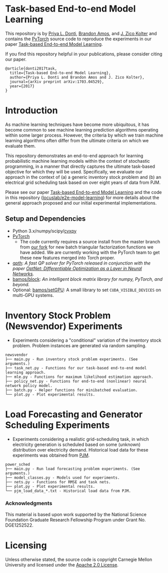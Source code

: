 # Task-based End-to-end Model Learning

This repository is by 
[Priya L. Donti](https://www.linkedin.com/in/priya-donti-b9080585/),
[Brandon Amos](http://bamos.github.io),
and [J. Zico Kolter](http://zicokolter.com)
and contains the [PyTorch](https://pytorch.org) source code to
reproduce the experiments in our paper
[Task-based End-to-end Model Learning](https://arxiv.org/abs/1703.04529).

If you find this repository helpful in your publications,
please consider citing our paper.

```
@article{donti2017task,
  title={Task-based End-to-end Model Learning},
  author={Priya L. Donti and Brandon Amos and J. Zico Kolter},
  journal={arXiv preprint arXiv:1703.04529},
  year={2017}
}
```

# Introduction

As machine learning techniques have become more ubiquitous, it has become 
common to see machine learning prediction algorithms operating within some 
larger process. However, the criteria by which we train machine learning 
algorithms often differ from the ultimate criteria on which we evaluate them.

This repository demonstrates an end-to-end approach for learning probabilistic 
machine learning models within the context of stochastic programming, in a 
manner that directly captures the ultimate task-based objective for which they 
will be used. Specifically, we evaluate our approach in the context of
(a) a generic inventory stock problem and (b) an electrical grid scheduling
task based on over eight years of data from PJM.

Please see our paper [Task-based End-to-end Model Learning](https://arxiv.org/abs/1703.04529)
and the code in this repository ([locuslab/e2e-model-learning](https://github.com/locuslab/e2e-model-learning))
for more details about the general approach proposed and our initial
experimental implementations.


## Setup and Dependencies

+ Python 3.x/numpy/scipy/[cvxpy](http://www.cvxpy.org/en/latest/)
+ [PyTorch](https://pytorch.org)
  + The code currently requires a source install from the master branch from
    [our fork](https://github.com/locuslab/pytorch) for new batch triangular
    factorization functions we have added.
    We are currently working with the PyTorch team to get these new features
    merged into Torch proper.
+ [qpth](https://github.com/locuslab/qpth):
  *A fast QP solver for PyTorch released in conjunction with the paper 
  [OptNet: Differentiable Optimization as a Layer in Neural Networks](https://arxiv.org/abs/1703.00443).*
+ [bamos/block](https://github.com/bamos/block):
  *An intelligent block matrix library for numpy, PyTorch, and beyond.*
+ Optional: [bamos/setGPU](https://github.com/bamos/setGPU):
  A small library to set `CUDA_VISIBLE_DEVICES` on multi-GPU systems.

# Inventory Stock Problem (Newsvendor) Experiments

+ Experiments considering a "conditional" variation of the inventory stock
  problem. Problem instances are generated via random sampling.

```
newsvendor
├── main.py - Run inventory stock problem experiments. (See arguments.)
├── task_net.py - Functions for our task-based end-to-end model learning approach.
├── mle.py - Functions for maximum likelihood estimation approach.
├── policy_net.py - Functions for end-to-end (nonlinear) neural network policy model.
├── batch.py - Helper functions for minibatched evaluation.
└── plot.py - Plot experimental results.
```

# Load Forecasting and Generator Scheduling Experiments

+ Experiments considering a realistic grid-scheduling task, in which
  electricity generation is scheduled based on some (unknown) distribution
  over electricity demand. Historical load data for these experiments was obtained from
  [PJM](http://www.pjm.com/markets-and-operations/ops-analysis/historical-load-data.aspx).

```
power_sched
├── main.py - Run load forecasting problem experiments. (See arguments.)
├── model_classes.py - Models used for experiments.
├── nets.py - Functions for RMSE and task nets.
├── plot.py - Plot experimental results.
└── pjm_load_data_*.txt - Historical load data from PJM.
```


### Acknowledgments

This material is based upon work supported by the 
National Science Foundation Graduate Research Fellowship Program under
Grant No. DGE1252522. 

# Licensing

Unless otherwise stated, the source code is copyright
Carnegie Mellon University and licensed under the
[Apache 2.0 License](./LICENSE).
